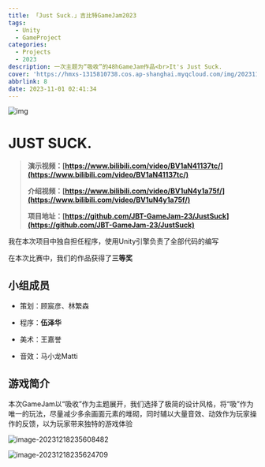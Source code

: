 ```yaml
---
title: 「Just Suck.」吉比特GameJam2023
tags:
  - Unity
  - GameProject
categories:
  - Projects
  - 2023
description: 一次主题为“吸收”的48hGameJam作品<br>It's Just Suck.
cover: 'https://hmxs-1315810738.cos.ap-shanghai.myqcloud.com/img/202311010242672.jpeg'
abbrlink: 8
date: 2023-11-01 02:41:34
---
```


![img](https://hmxs-1315810738.cos.ap-shanghai.myqcloud.com/img/202311010242672.jpeg)

# JUST SUCK.

> **演示视频：[https://www.bilibili.com/video/BV1aN41137tc/](https://www.bilibili.com/video/BV1aN41137tc/)**
>
> **介绍视频：[https://www.bilibili.com/video/BV1uN4y1a75f/](https://www.bilibili.com/video/BV1uN4y1a75f/)**
>
> **项目地址：[https://github.com/JBT-GameJam-23/JustSuck](https://github.com/JBT-GameJam-23/JustSuck)**

我在本次项目中独自担任程序，使用Unity引擎负责了全部代码的编写

在本次比赛中，我们的作品获得了**三等奖**

## 小组成员

- 策划：顾宸彦、林繁森

- 程序：**伍泽华**

- 美术：王嘉誉

- 音效：马小龙Matti


## 游戏简介

本次GameJam以“吸收”作为主题展开，我们选择了极简的设计风格，将“吸”作为唯一的玩法，尽量减少多余画面元素的堆砌，同时辅以大量音效、动效作为玩家操作的反馈，以为玩家带来独特的游戏体验

![image-20231218235608482](https://hmxs-1315810738.cos.ap-shanghai.myqcloud.com/img/202312182356619.png)

![image-20231218235624709](https://hmxs-1315810738.cos.ap-shanghai.myqcloud.com/img/202312182356792.png)